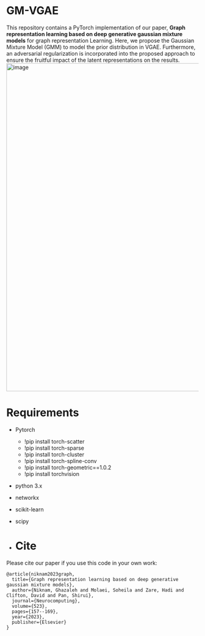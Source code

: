 # GM-VGAE
This repository contains a PyTorch implementation of our paper, **Graph representation learning based on deep generative gaussian mixture models** for graph representation Learning. Here, we propose the Gaussian Mixture Model (GMM) to model the prior distribution in VGAE. Furthermore, an adversarial regularization is incorporated into the proposed approach to ensure the fruitful impact of the latent representations on the results.
<img width="859" alt="image" src="https://github.com/SoheilaMolaei/GM-VGAE/assets/63698187/6ca4eeaa-8ff6-46e6-a64a-b715ea77d945">
# Requirements
- Pytorch
  - !pip install torch-scatter
  - !pip install torch-sparse
  - !pip install torch-cluster
  - !pip install torch-spline-conv 
  - !pip install torch-geometric==1.0.2
  - !pip install torchvision
- python 3.x
- networkx
- scikit-learn
- scipy

- # Cite
Please cite our paper if you use this code in your own work:
```
@article{niknam2023graph,
  title={Graph representation learning based on deep generative gaussian mixture models},
  author={Niknam, Ghazaleh and Molaei, Soheila and Zare, Hadi and Clifton, David and Pan, Shirui},
  journal={Neurocomputing},
  volume={523},
  pages={157--169},
  year={2023},
  publisher={Elsevier}
}
```
